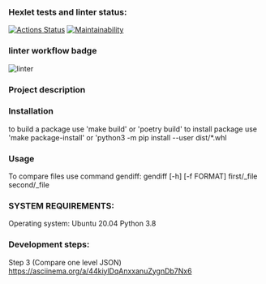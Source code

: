 ### Hexlet tests and linter status:
[![Actions Status](https://github.com/akishev-m/python-project-lvl2/workflows/hexlet-check/badge.svg)](https://github.com/akishev-m/python-project-lvl2/actions)
[![Maintainability](https://api.codeclimate.com/v1/badges/a99a88d28ad37a79dbf6/maintainability)](https://codeclimate.com/github/akishev-m/python-project-lvl2)
### linter workflow badge
![linter](https://github.com/akishev-m/python-project-lvl2/actions/workflows/github-lint.yml/badge.svg)

### Project description


### Installation
to build a package use 'make build' or 'poetry build'
to install package use 'make package-install' or 'python3 -m pip install --user dist/\*.whl

### Usage
To compare files use command gendiff:
gendiff [-h] [-f FORMAT] first/_file second/_file

### SYSTEM REQUIREMENTS: 
Operating system: Ubuntu 20.04
Python 3.8

### Development steps:

Step 3 (Compare one level JSON)
https://asciinema.org/a/44kiylDqAnxxanuZygnDb7Nx6
